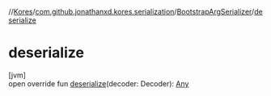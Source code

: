 //[Kores](../../../index.md)/[com.github.jonathanxd.kores.serialization](../index.md)/[BootstrapArgSerializer](index.md)/[deserialize](deserialize.md)

# deserialize

[jvm]\
open override fun [deserialize](deserialize.md)(decoder: Decoder): [Any](https://kotlinlang.org/api/latest/jvm/stdlib/kotlin/-any/index.html)
